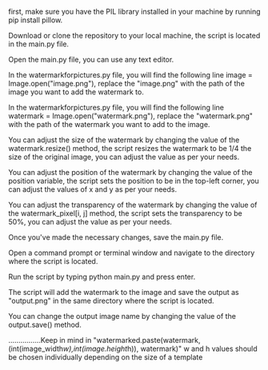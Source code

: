 first, make sure you have the PIL library installed in your machine by running pip install pillow.

Download or clone the repository to your local machine, the script is located in the main.py file.

Open the main.py file, you can use any text editor.

In the watermarkforpictures.py file, you will find the following line image = Image.open("image.png"), replace the "image.png" with the path of the image you want to add the watermark to.

In the watermarkforpictures.py file, you will find the following line watermark = Image.open("watermark.png"), replace the "watermark.png" with the path of the watermark you want to add to the image.

You can adjust the size of the watermark by changing the value of the watermark.resize() method, the script resizes the watermark to be 1/4 the size of the original image, you can adjust the value as per your needs.

You can adjust the position of the watermark by changing the value of the position variable, the script sets the position to be in the top-left corner, you can adjust the values of x and y as per your needs.

You can adjust the transparency of the watermark by changing the value of the watermark_pixel[i, j] method, the script sets the transparency to be 50%, you can adjust the value as per your needs.

Once you've made the necessary changes, save the main.py file.

Open a command prompt or terminal window and navigate to the directory where the script is located.

Run the script by typing python main.py and press enter.

The script will add the watermark to the image and save the output as "output.png" in the same directory where the script is located.

You can change the output image name by changing the value of the output.save() method.


................Keep in mind  in "watermarked.paste(watermark, (int(image_width*w),int(image.height*h)), watermark)" w and h values should be chosen individually depending on the size of a template 
